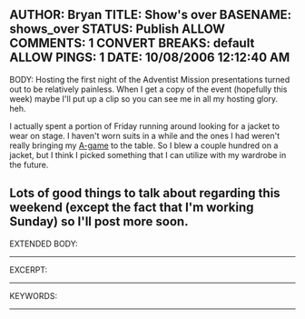 AUTHOR: Bryan
TITLE: Show's over
BASENAME: shows_over
STATUS: Publish
ALLOW COMMENTS: 1
CONVERT BREAKS: __default__
ALLOW PINGS: 1
DATE: 10/08/2006 12:12:40 AM
-----
BODY:
Hosting the first night of the Adventist Mission presentations turned out to be relatively painless. When I get a copy of the event (hopefully this week) maybe I'll put up a clip so you can see me in all my hosting glory. heh.

I actually spent a portion of Friday running around looking for a jacket to wear on stage. I haven't worn suits in a while and the ones I had weren't really bringing my <a href="http://www.urbandictionary.com/define.php?term=a-game">A-game</a> to the table. So I blew a couple hundred on a jacket, but I think I picked something that I can utilize with my wardrobe in the future.

Lots of good things to talk about regarding this weekend (except the fact that I'm working Sunday) so I'll post more soon.
-----
EXTENDED BODY:

-----
EXCERPT:

-----
KEYWORDS:

-----


